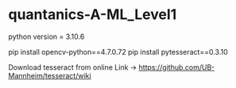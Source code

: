 # quantanics-A-ML_Level1


python version = 3.10.6

pip install opencv-python==4.7.0.72
pip install pytesseract==0.3.10

Download tesseract from online Link -> https://github.com/UB-Mannheim/tesseract/wiki



